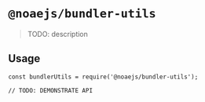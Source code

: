 # `@noaejs/bundler-utils`

> TODO: description

## Usage

```
const bundlerUtils = require('@noaejs/bundler-utils');

// TODO: DEMONSTRATE API
```
